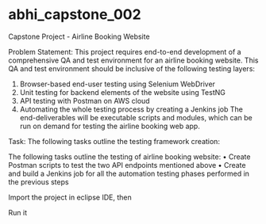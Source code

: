 # abhi_capstone_002
Capstone Project - Airline Booking Website



Problem Statement:
This project requires end-to-end development of a comprehensive QA and
test environment for an airline booking website.
This QA and test environment should be inclusive of the following testing
layers:
1. Browser-based end-user testing using Selenium WebDriver
2. Unit testing for backend elements of the website using TestNG
3. API testing with Postman on AWS cloud
4. Automating the whole testing process by creating a Jenkins job
The end-deliverables will be executable scripts and modules, which can be
run on demand for testing the airline booking web app.


Task: The following tasks outline the testing framework creation:

The following tasks outline the testing of airline booking website:
• Create Postman scripts to test the two API endpoints mentioned
above
• Create and build a Jenkins job for all the automation testing
phases performed in the previous steps



Import the project in eclipse IDE, then

Run it
